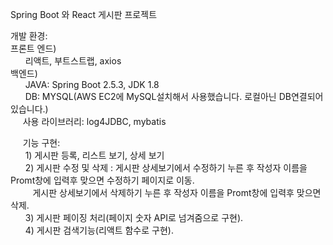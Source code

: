 Spring Boot 와 React 게시판 프로젝트<br>

개발 환경: <br>
  프론트 엔드)<br>
      &nbsp;&nbsp; &nbsp;&nbsp; 리액트, 부트스트랩, axios<br>
  백엔드)<br>
     &nbsp;&nbsp;  &nbsp;&nbsp; JAVA: Spring Boot 2.5.3, JDK 1.8<br>
      &nbsp;&nbsp; &nbsp;&nbsp; DB: MYSQL(AWS EC2에 MySQL설치해서 사용했습니다. 로컬아닌 DB연결되어있습니다.)<br>
       &nbsp;&nbsp; &nbsp;&nbsp;사용 라이브러리: log4JDBC, mybatis<br>
 
   &nbsp;&nbsp; &nbsp;&nbsp;기능 구현: <br>
     &nbsp;&nbsp; &nbsp;&nbsp;  1) 게시판 등록, 리스트 보기, 상세 보기 <br>
    &nbsp;&nbsp;  &nbsp;&nbsp;  2) 게시판 수정 및 삭제 : 게시판 상세보기에서 수정하기 누른 후 작성자 이름을 Promt창에 입력후 맞으면 수정하기 페이지로 이동.<br>
      &nbsp;&nbsp;         &nbsp;&nbsp;    &nbsp;&nbsp;            게시판 상세보기에서 삭제하기 누른 후 작성자 이름을 Promt창에 입력후 맞으면 삭제.<br>
      &nbsp;&nbsp; &nbsp;&nbsp; 3) 게시판 페이징 처리(페이지 숫자 API로 넘겨줌으로 구현).<br>
     &nbsp;&nbsp;  &nbsp;&nbsp; 4) 게시판 검색기능(리액트 함수로 구현).<br>
    
